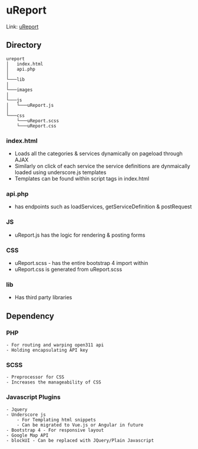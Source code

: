 # uReport
Link: [uReport](http://ella.ils.indiana.edu/~jeffravi/uReport/)

## Directory
```
ureport
│   index.html
│   api.php
│   
└───lib 
│
└───images
│
└───js 
│   └───uReport.js
│
└───css
    └───uReport.scss
    └───uReport.css

```
### index.html 
- Loads all the categories & services dynamically on pageload through AJAX
- Similarly on click of each service the service definitions are dynmaically loaded using underscore.js templates
- Templates can be found within script tags in index.html
### api.php
- has endpoints such as loadServices, getServiceDefinition & postRequest

### JS
- uReport.js has the logic for rendering & posting forms

### CSS 
- uReport.scss - has the entire bootstrap 4 import within
- uReport.css is generated from uReport.scss 

### lib
- Has third party libraries

## Dependency
### PHP 
    - For routing and warping open311 api
    - Holding encapsulating API key 
### SCSS
    - Preprocessor for CSS 
    - Increases the manageability of CSS 
### Javascript Plugins
    - Jquery
    - Underscore js 
        - For Templating html snippets
        - Can be migrated to Vue.js or Angular in future
    - Bootstrap 4 - For responsive layout
    - Google Map API
    - blockUI - Can be replaced with JQuery/Plain Javascript